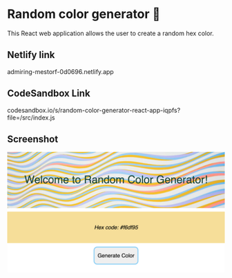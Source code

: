 # Random color generator :rainbow:
This React web application allows the user to create a random hex color.

## Netlify link
admiring-mestorf-0d0696.netlify.app

## CodeSandbox Link
codesandbox.io/s/random-color-generator-react-app-iqpfs?file=/src/index.js

## Screenshot
![Alt text](./screenshot.png)
